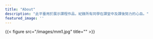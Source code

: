 ```yaml
---
title: "About"
description: "此平臺用於展示課程作品，紀錄所有同學在課堂中及課後努力的心血。"
featured_image: ''
---
```

{{< figure src="/images/mm1.jpg" title="" >}}

 
